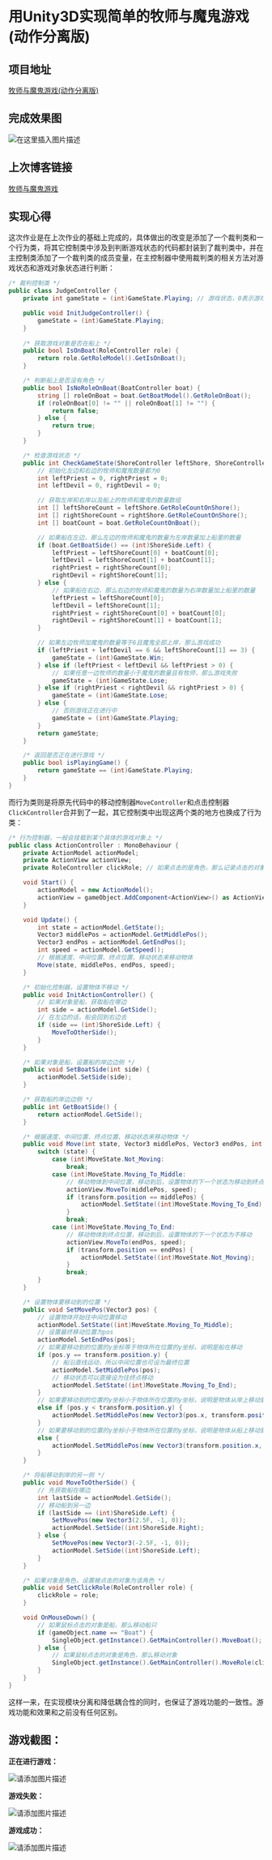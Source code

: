 
# 用Unity3D实现简单的牧师与魔鬼游戏(动作分离版)

## 项目地址

[牧师与魔鬼游戏(动作分离版)](https://gitee.com/stugeek/unity3D/tree/master/Homework3-PriestsAndDevils(ActionDivided))

## 完成效果图

![在这里插入图片描述](https://img-blog.csdnimg.cn/732d089683cd4a4fac2c0e7d6563374e.png?x-oss-process=image/watermark,type_ZHJvaWRzYW5zZmFsbGJhY2s,shadow_50,text_Q1NETiBAU3R1R2Vlaw==,size_20,color_FFFFFF,t_70,g_se,x_16)

## 上次博客链接

[牧师与魔鬼游戏](https://blog.csdn.net/StuGeek/article/details/120680566)

## 实现心得

这次作业是在上次作业的基础上完成的，具体做出的改变是添加了一个裁判类和一个行为类，将其它控制类中涉及到判断游戏状态的代码都封装到了裁判类中，并在主控制类添加了一个裁判类的成员变量，在主控制器中使用裁判类的相关方法对游戏状态和游戏对象状态进行判断：

```C#
/* 裁判控制类 */
public class JudgeController {
	private int gameState = (int)GameState.Playing; // 游戏状态，0表示游戏正在进行，1表示游戏失败，2表示游戏成功

	public void InitJudgeController() {
		gameState = (int)GameState.Playing;
	}
	
	/* 获取游戏对象是否在船上 */
	public bool IsOnBoat(RoleController role) {
		return role.GetRoleModel().GetIsOnBoat();
	}

	/* 判断船上是否没有角色 */
	public bool IsNoRoleOnBoat(BoatController boat) {
		string [] roleOnBoat = boat.GetBoatModel().GetRoleOnBoat();
		if (roleOnBoat[0] != "" || roleOnBoat[1] != "") {
			return false;
		} else {
			return true;
		}
	}

	/* 检查游戏状态 */
	public int CheckGameState(ShoreController leftShore, ShoreController rightShore, BoatController boat) {
		// 初始化左边和右边的牧师和魔鬼数量都为0
		int leftPriest = 0, rightPriest = 0;
		int leftDevil = 0, rightDevil = 0;

		// 获取左岸和右岸以及船上的牧师和魔鬼的数量数组
		int [] leftShoreCount = leftShore.GetRoleCountOnShore();
		int [] rightShoreCount = rightShore.GetRoleCountOnShore();
		int [] boatCount = boat.GetRoleCountOnBoat();

		// 如果船在左边，那么左边的牧师和魔鬼的数量为左岸数量加上船里的数量
		if (boat.GetBoatSide() == (int)ShoreSide.Left) {
			leftPriest = leftShoreCount[0] + boatCount[0];
			leftDevil = leftShoreCount[1] + boatCount[1];
			rightPriest = rightShoreCount[0];
			rightDevil = rightShoreCount[1]; 
		} else {
			// 如果船在右边，那么右边的牧师和魔鬼的数量为右岸数量加上船里的数量
			leftPriest = leftShoreCount[0];
			leftDevil = leftShoreCount[1];
			rightPriest = rightShoreCount[0] + boatCount[0];
			rightDevil = rightShoreCount[1] + boatCount[1]; 
		}

		// 如果左边牧师加魔鬼的数量等于6且魔鬼全部上岸，那么游戏成功
		if (leftPriest + leftDevil == 6 && leftShoreCount[1] == 3) {
			gameState = (int)GameState.Win;
		} else if (leftPriest < leftDevil && leftPriest > 0) {
			// 如果任意一边牧师的数量小于魔鬼的数量且有牧师，那么游戏失败
			gameState = (int)GameState.Lose;
		} else if (rightPriest < rightDevil && rightPriest > 0) {
			gameState = (int)GameState.Lose;
		} else {
			// 否则游戏正在进行中
			gameState = (int)GameState.Playing;
		}
		return gameState;
	}

	/* 返回是否正在进行游戏 */
	public bool isPlayingGame() {
		return gameState == (int)GameState.Playing;	
	}
}
```

而行为类则是将原先代码中的移动控制器`MoveController`和点击控制器`ClickController`合并到了一起，其它控制类中出现这两个类的地方也换成了行为类：

```C#
/* 行为控制器，一般会挂载到某个具体的游戏对象上 */
public class ActionController : MonoBehaviour {
	private ActionModel actionModel;
	private ActionView actionView;
	private RoleController clickRole; // 如果点击的是角色，那么记录点击的对象的控制器

	void Start() {
		actionModel = new ActionModel();
		actionView = gameObject.AddComponent<ActionView>() as ActionView;
	}

	void Update() {
		int state = actionModel.GetState();
		Vector3 middlePos = actionModel.GetMiddlePos();
		Vector3 endPos = actionModel.GetEndPos();
		int speed = actionModel.GetSpeed();
		// 根据速度、中间位置、终点位置、移动状态来移动物体
		Move(state, middlePos, endPos, speed);
	}

	/* 初始化控制器，设置物体不移动 */
	public void InitActionController() {
		// 如果对象是船，获取船在哪边
		int side = actionModel.GetSide();
		// 在左边的话，船会回到右边去
		if (side == (int)ShoreSide.Left) {
			MoveToOtherSide();
		}
	}

	/* 如果对象是船，设置船的岸边边侧 */
	public void SetBoatSide(int side) {
		actionModel.SetSide(side);
	}

	/* 获取船的岸边边侧 */
	public int GetBoatSide() {
		return actionModel.GetSide();
	}

	/* 根据速度、中间位置、终点位置、移动状态来移动物体 */
	public void Move(int state, Vector3 middlePos, Vector3 endPos, int speed) {
		switch (state) {
			case (int)MoveState.Not_Moving:
				break;
			case (int)MoveState.Moving_To_Middle:
				// 移动物体到中间位置，移动到后，设置物体的下一个状态为移动到终点
				actionView.MoveTo(middlePos, speed);
				if (transform.position == middlePos) {
					actionModel.SetState((int)MoveState.Moving_To_End);
				}
				break;
			case (int)MoveState.Moving_To_End:
				// 移动物体到终点位置，移动到后，设置物体的下一个状态为不移动
				actionView.MoveTo(endPos, speed);
				if (transform.position == endPos) {
					actionModel.SetState((int)MoveState.Not_Moving);
				}
				break;
		}
	}

	/* 设置物体要移动到的位置 */
	public void SetMovePos(Vector3 pos) {
		// 设置物体开始往中间位置移动
		actionModel.SetState((int)MoveState.Moving_To_Middle);
		// 设置最终移动位置为pos
		actionModel.SetEndPos(pos);
		// 如果要移动到的位置的y坐标等于物体所在位置的y坐标，说明是船在移动
		if (pos.y == transform.position.y) {
			// 船沿直线运动，所以中间位置也可设为最终位置
			actionModel.SetMiddlePos(pos);
			// 移动状态可以直接设为往终点移动
			actionModel.SetState((int)MoveState.Moving_To_End);
		}
		// 如果要移动到的位置的y坐标小于物体所在位置的y坐标，说明是物体从岸上移动到船上
		else if (pos.y < transform.position.y) {
			actionModel.SetMiddlePos(new Vector3(pos.x, transform.position.y, pos.z));
		}
		// 如果要移动到的位置的y坐标小于物体所在位置的y坐标，说明是物体从船上移动到岸上
		else {
			actionModel.SetMiddlePos(new Vector3(transform.position.x, pos.y, pos.z));
		}
	}

	/* 将船移动到岸的另一侧 */
	public void MoveToOtherSide() {
		// 先获取船在哪边
		int lastSide = actionModel.GetSide();
		// 移动船到另一边
		if (lastSide == (int)ShoreSide.Left) {
			SetMovePos(new Vector3(2.5F, -1, 0));
			actionModel.SetSide((int)ShoreSide.Right);
		} else {
			SetMovePos(new Vector3(-2.5F, -1, 0));
			actionModel.SetSide((int)ShoreSide.Left);
		}
	}

	/* 如果对象是角色，设置被点击的对象为该角色 */
	public void SetClickRole(RoleController role) {
		clickRole = role;
	}

	void OnMouseDown() {
		// 如果鼠标点击的对象是船，那么移动船只
		if (gameObject.name == "Boat") {
			SingleObject.getInstance().GetMainController().MoveBoat();
		} else {
			// 如果鼠标点击的对象是角色，那么移动对象
			SingleObject.getInstance().GetMainController().MoveRole(clickRole);
		}
	}
}
```

这样一来，在实现模块分离和降低耦合性的同时，也保证了游戏功能的一致性。游戏功能和效果和之前没有任何区别。

## 游戏截图：

**正在进行游戏：**

![请添加图片描述](https://img-blog.csdnimg.cn/b812955109c247f688a6d459da5b77b7.png?x-oss-process=image/watermark,type_ZHJvaWRzYW5zZmFsbGJhY2s,shadow_50,text_Q1NETiBAU3R1R2Vlaw==,size_20,color_FFFFFF,t_70,g_se,x_16)

**游戏失败：**

![请添加图片描述](https://img-blog.csdnimg.cn/b50e2cf2f01d42cc89236abe9e68a8bd.png?x-oss-process=image/watermark,type_ZHJvaWRzYW5zZmFsbGJhY2s,shadow_50,text_Q1NETiBAU3R1R2Vlaw==,size_20,color_FFFFFF,t_70,g_se,x_16)

**游戏成功：**

![请添加图片描述](https://img-blog.csdnimg.cn/801ee0ab3dc148be9e997563304d80aa.png?x-oss-process=image/watermark,type_ZHJvaWRzYW5zZmFsbGJhY2s,shadow_50,text_Q1NETiBAU3R1R2Vlaw==,size_20,color_FFFFFF,t_70,g_se,x_16)
